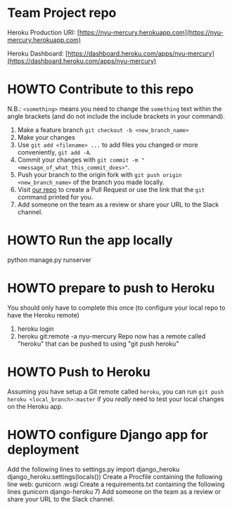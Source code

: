 # Team Project repo
Heroku Production URI: [https://nyu-mercury.herokuapp.com](https://nyu-mercury.herokuapp.com)

Heroku Dashboard: [https://dashboard.heroku.com/apps/nyu-mercury](https://dashboard.heroku.com/apps/nyu-mercury)
# HOWTO Contribute to this repo

N.B.: `<something>` means you need to change the `something` text within the angle brackets (and do not include the include brackets in your command).
1) Make a feature branch
`git checkout -b <new_branch_name>`
2) Make your changes
3) Use `git add <filename> ...` to add files you changed or more conveniently, `git add -A`.
4) Commit your changes with `git commit -m "<message_of_what_this_commit_does>"`.
5) Push your branch to the origin fork with `git push origin <new_branch_name>` of the branch you made locally.
6) Visit [our repo](https://github.com/gcivil-nyu-org/fall2019-cs-gy-6063-team-moonsurvivors/pulls) to create a Pull Request or use the link that the `git` command printed for you.
7) Add someone on the team as a review or share your URL to the Slack channel.

# HOWTO Run the app locally
python manage.py runserver

# HOWTO prepare to push to Heroku
You should only have to complete this once (to configure your local repo to have the Heroku remote)
1) heroku login
3) heroku git:remote -a nyu-mercury
Repo now has a remote called "heroku" that can be pushed to using "git push heroku"

# HOWTO Push to Heroku
Assuming you have setup a Git remote called `heroku`, you can run `git push heroku <local_branch>:master` if you _really_ need to test your local changes on the Heroku app.

# HOWTO configure Django app for deployment
Add the following lines to settings.py
    import django_heroku
    django_heroku.settings(locals())
Create a Procfile containing the following line
    web: gunicorn <project-name>.wsgi
Create a requirements.txt containing the following lines
    gunicorn
    django-heroku
7) Add someone on the team as a review or share your URL to the Slack channel.

